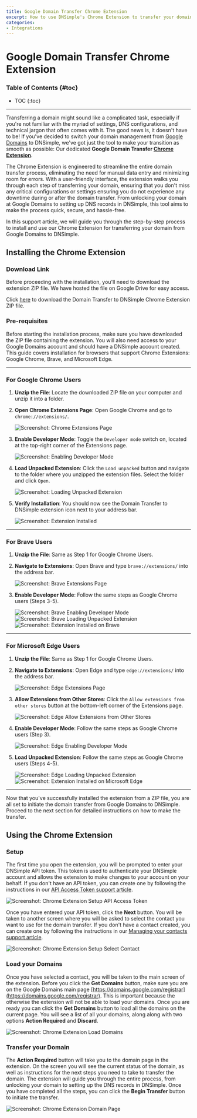 ```yaml
---
title: Google Domain Transfer Chrome Extension
excerpt: How to use DNSimple's Chrome Extension to transfer your domain to DNSimple from Google Domains
categories:
- Integrations
---
```


# Google Domain Transfer Chrome Extension

### Table of Contents {#toc}

* TOC
{:toc}

---

Transferring a domain might sound like a complicated task, especially if you're not familiar with the myriad of settings, DNS configurations, and technical jargon that often comes with it. The good news is, it doesn't have to be! If you've decided to switch your domain management from [Google Domains](https://domains.google/) to DNSimple, we've got just the tool to make your transition as smooth as possible: Our dedicated **Google Domain Transfer [Chrome Extension](https://developer.chrome.com/docs/extensions/)**.

The Chrome Extension is engineered to streamline the entire domain transfer process, eliminating the need for manual data entry and minimizing room for errors. With a user-friendly interface, the extension walks you through each step of transferring your domain, ensuring that you don't miss any critical configurations or settings ensuring you do not experience any downtime during or after the domain transfer. From unlocking your domain at Google Domains to setting up DNS records in DNSimple, this tool aims to make the process quick, secure, and hassle-free.

In this support article, we will guide you through the step-by-step process to install and use our Chrome Extension for transferring your domain from Google Domains to DNSimple.

## Installing the Chrome Extension

### Download Link

Before proceeding with the installation, you'll need to download the extension ZIP file. We have hosted the file on Google Drive for easy access.

Click [here]() to download the Domain Transfer to DNSimple Chrome Extension ZIP file.

### Pre-requisites

Before starting the installation process, make sure you have downloaded the ZIP file containing the extension. You will also need access to your Google Domains account and should have a DNSimple account created. This guide covers installation for browsers that support Chrome Extensions: Google Chrome, Brave, and Microsoft Edge.

---

### For Google Chrome Users

1. **Unzip the File**: Locate the downloaded ZIP file on your computer and unzip it into a folder.

2. **Open Chrome Extensions Page**: Open Google Chrome and go to `chrome://extensions/`.

    ![Screenshot: Chrome Extensions Page](/files/google-chrome-extensions-page.png)

3. **Enable Developer Mode**: Toggle the `Developer mode` switch on, located at the top-right corner of the Extensions page.

    ![Screenshot: Enabling Developer Mode](/files/google-chrome-extensions-page-dev-mode.png)

4. **Load Unpacked Extension**: Click the `Load unpacked` button and navigate to the folder where you unzipped the extension files. Select the folder and click `Open`.

    ![Screenshot: Loading Unpacked Extension](/files/google-chrome-load-unpacked-extension.png)

5. **Verify Installation**: You should now see the Domain Transfer to DNSimple extension icon next to your address bar.

    ![Screenshot: Extension Installed](/files/google-chrome-extension-added.png)

---

### For Brave Users

1. **Unzip the File**: Same as Step 1 for Google Chrome Users.

2. **Navigate to Extensions**: Open Brave and type `brave://extensions/` into the address bar.

    ![Screenshot: Brave Extensions Page](/files/brave-extensions-page.png)

3. **Enable Developer Mode**: Follow the same steps as Google Chrome users (Steps 3-5).

    ![Screenshot: Brave Enabling Developer Mode](/files/brave-extensions-page-dev-mode.png)
    ![Screenshot: Brave Loading Unpacked Extension](/files/brave-load-unpacked-extension.png)
    ![Screenshot: Extension Installed on Brave](/files/brave-extension-added.png)

---

### For Microsoft Edge Users

1. **Unzip the File**: Same as Step 1 for Google Chrome Users.

2. **Navigate to Extensions**: Open Edge and type `edge://extensions/` into the address bar.

    ![Screenshot: Edge Extensions Page](/files/edge-extensions-page.png)

3. **Allow Extensions from Other Stores**: Click the `Allow extensions from other stores` button at the bottom-left corner of the Extensions page.

    ![Screenshot: Edge Allow Extensions from Other Stores](/files/edge-extensions-allow-extensions-from-other-stores.png)

4. **Enable Developer Mode**: Follow the same steps as Google Chrome users (Step 3).

    ![Screenshot: Edge Enabling Developer Mode](/files/edge-extensions-page-dev-mode.png)

5. **Load Unpacked Extension**: Follow the same steps as Google Chrome users (Steps 4-5).

    ![Screenshot: Edge Loading Unpacked Extension](/files/edge-load-unpacked-extension.png)
    ![Screenshot: Extension Installed on Microsoft Edge](/files/edge-extension-added.png)

---

Now that you've successfully installed the extension from a ZIP file, you are all set to initiate the domain transfer from Google Domains to DNSimple. Proceed to the next section for detailed instructions on how to make the transfer.

## Using the Chrome Extension

### Setup

The first time you open the extension, you will be prompted to enter your DNSimple API token. This token is used to authenticate your DNSimple account and allows the extension to make changes to your account on your behalf. If you don't have an API token, you can create one by following the instructions in our [API Access Token support article](/articles/api-access-token).

![Screenshot: Chrome Extension Setup API Access Token](/files/chrome-extension-setup-api-token.png)

Once you have entered your API token, click the **Next** button. You will be taken to another screen where you will be asked to select the contact you want to use for the domain transfer. If you don't have a contact created, you can create one by following the instructions in our [Managing your contacts support article](/articles/contact-management/#creating-a-new-contact).

![Screenshot: Chrome Extension Setup Select Contact](/files/chrome-extension-setup-contact.png)

### Load your Domains

Once you have selected a contact, you will be taken to the main screen of the extension. Before you click the **Get Domains** button, make sure you are on the Google Domains main page [https://domains.google.com/registrar](https://domains.google.com/registrar). This is important because the otherwise the extension will not be able to load your domains. Once you are ready you can click the **Get Domains** button to load all the domains on the current page. You will see a list of all your domains, along along with two options **Action Required** and **Discard**.

![Screenshot: Chrome Extension Load Domains](/files/chrome-extension-load-domains.png)

### Transfer your Domain

The **Action Required** button will take you to the domain page in the extension. On the screen you will see the current status of the domain, as well as instructions for the next steps you need to take to transfer the domain. The extension will guide you through the entire process, from unlocking your domain to setting up the DNS records in DNSimple. Once you have completed all the steps, you can click the **Begin Transfer** button to initiate the transfer.

![Screenshot: Chrome Extension Domain Page](/files/chrome-extension-domain-page.png)
